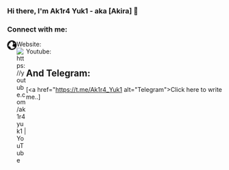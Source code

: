### Hi there, I'm Ak1r4 Yuk1 - aka [Akira] 👋

### Connect with me:

Website: <img align="left" alt="akirayuki.it" width="22px" src="https://raw.githubusercontent.com/iconic/open-iconic/master/svg/globe.svg" />
<br />
Youtube: <img align="left" alt="https://youtube.com/ak1r4yuk1 | YouTube" width="22px" src="https://cdn.jsdelivr.net/npm/simple-icons@v3/icons/youtube.svg" />

## And Telegram:

[<a href="https://t.me/Ak1r4_Yuk1 alt="Telegram">Click here to write me..</a>]

<br />
